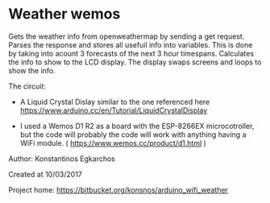 # Weather wemos #

Gets the weather info from openweathermap by sending a get request.
Parses the response and stores all usefuil info into variables.
This is done by taking into acount 3 forecasts of the next 3 hour timespans.
Calculates the info to show to the LCD display.
The display swaps screens and loops to show the info.

The circuit:

* A Liquid Crystal Dislay similar to the one referenced here https://www.arduino.cc/en/Tutorial/LiquidCrystalDisplay

* I used a Wemos D1 R2 as a board with the ESP-8266EX microcotroller, 
  but the code will probably the code will work with anything having a WiFi module. ( https://www.wemos.cc/product/d1.html )

Author: Konstantinos Egkarchos

Created at 10/03/2017

Project home: https://bitbucket.org/konsnos/arduino_wifi_weather